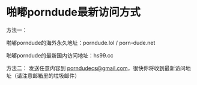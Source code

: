 # 啪嘟porndude最新访问方式


方法一：

啪嘟porndude的海外永久地址：porndude.lol     /    porn-dude.net


啪嘟porndude的最新国内访问地址：hs99.cc




方法二：
发送任意内容到 porndudecs@gmail.com，很快你将收到最新访问地址（请注意邮箱里的垃圾邮件）

